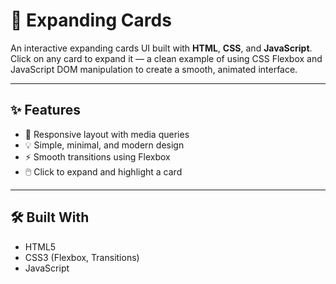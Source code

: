# 🌄 Expanding Cards

An interactive expanding cards UI built with **HTML**, **CSS**, and **JavaScript**. Click on any card to expand it — a clean example of using CSS Flexbox and JavaScript DOM manipulation to create a smooth, animated interface.

---

## ✨ Features

- 📱 Responsive layout with media queries
- 💡 Simple, minimal, and modern design
- ⚡ Smooth transitions using Flexbox
- 🖱️ Click to expand and highlight a card

---

## 🛠️ Built With

- HTML5
- CSS3 (Flexbox, Transitions)
- JavaScript

